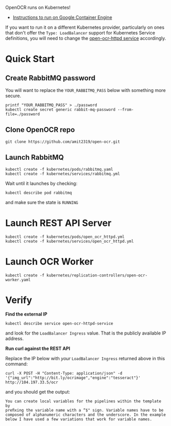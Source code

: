 
OpenOCR runs on Kubernetes!

* [Instructions to run on Google Container Engine](https://github.com/amit2319/open-ocr/wiki/Installation-on-Google-Container-Engine)

If you want to run it on a different Kubernetes provider, particularly on ones that don't offer the `Type: LoadBalancer` support for Kubernetes Service definitions, you will need to change the [open-ocr-httpd service](https://github.com/amit2319/open-ocr/blob/master/kubernetes/services/open_ocr_httpd.yml) accordingly.

# Quick Start

## Create RabbitMQ password

You will want to replace the `YOUR_RABBITMQ_PASS` below with something more secure.

```
printf "YOUR_RABBITMQ_PASS" > ./password
kubectl create secret generic rabbit-mq-password --from-file=./password

```

## Clone OpenOCR repo

```
git clone https://github.com/amit2319/open-ocr.git
```

## Launch RabbitMQ 

```
kubectl create -f kubernetes/pods/rabbitmq.yaml
kubectl create -f kubernetes/services/rabbitmq.yml
```

Wait until it launches by checking:

```
kubectl describe pod rabbitmq
```

and make sure the state is `RUNNING`

# Launch REST API Server

```
kubectl create -f kubernetes/pods/open_ocr_httpd.yml
kubectl create -f kubernetes/services/open_ocr_httpd.yml
```

# Launch OCR Worker

```
kubectl create -f kubernetes/replication-controllers/open-ocr-worker.yaml
```

# Verify

**Find the external IP**

```
kubectl describe service open-ocr-httpd-service
```

and look for the `LoadBalancer Ingress` value.  That is the publicly available IP address.

**Run curl against the REST API**

Replace the IP below with *your* `LoadBalancer Ingress` returned above in this command:

```
curl -X POST -H "Content-Type: application/json" -d '{"img_url":"http://bit.ly/ocrimage","engine":"tesseract"}' http://104.197.33.5/ocr
```

and you should get the output:

```
You can create local variables for the pipelines within the template by
preﬁxing the variable name with a “$" sign. Variable names have to be
composed of alphanumeric characters and the underscore. In the example
below I have used a few variations that work for variable names.
```
